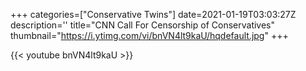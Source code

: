 +++
categories=["Conservative Twins"]
date=2021-01-19T03:03:27Z
description=''
title="CNN Call For Censorship of Conservatives"
thumbnail="https://i.ytimg.com/vi/bnVN4lt9kaU/hqdefault.jpg"
+++

{{< youtube bnVN4lt9kaU >}}
